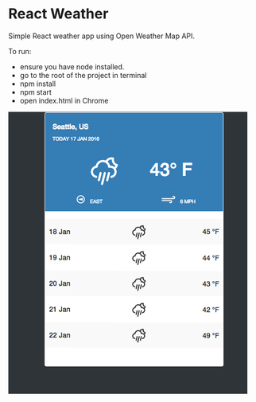 # React Weather
Simple React weather app using Open Weather Map API.

To run:

* ensure you have node installed.
* go to the root of the project in terminal
* npm install
* npm start
* open index.html in Chrome

![Weather Control](https://github.com/shaynemeyer/react-weather/blob/master/weather-control.png)

